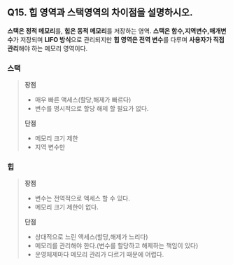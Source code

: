 ## Q15. 힙 영역과 스택영역의 차이점을 설명하시오.

**스택은 정적 메모리**를, **힙은 동적 메모리**를 저장하는 영역.
**스택은 함수,지역변수,매개변수**가 저장되며 **LIFO 방식**으로 관리되지만 **힙 영역은 전역 변수**를 다루며 **사용자가 직접 관리**해야 하는 메모리 영역이다.



### 스택

> **장점**
>
> - 매우 빠른 액세스(할당,해제가 빠르다)
> - 변수를 명시적으로 할당 해제 할 필요가 없다.
>
> **단점**
>
> - 메모리 크기 제한
> - 지역 변수만



### 힙

> **장점**
>
> - 변수는 전역적으로 액세스 할 수 있다.
> - 메모리 크기 제한이 없다.
>
> **단점**
>
> - 상대적으로 느린 액세스(할당,해제가 느리다)
> - 메모리를 관리해야 한다.(변수를 할당하고 해제하는 책임이 있다)
> - 운영체제마다 메모리 관리가 다르기 때문에 어렵다.


